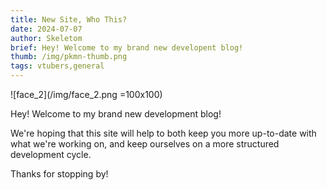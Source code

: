```yaml
---
title: New Site, Who This?
date: 2024-07-07
author: Skeletom
brief: Hey! Welcome to my brand new developent blog!
thumb: /img/pkmn-thumb.png
tags: vtubers,general
---
```


![face_2](/img/face_2.png =100x100)

Hey! Welcome to my brand new development blog! 

<!--more-->

We're hoping that this site will help to both keep you more up-to-date with what we're working on, and keep ourselves on a more structured development cycle.

Thanks for stopping by!
